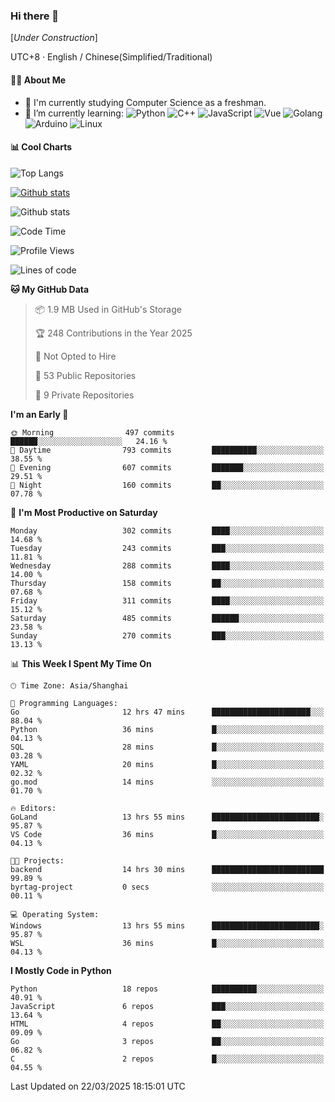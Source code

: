 ### Hi there 👋

\[*Under Construction*\]

UTC+8 · English / Chinese(Simplified/Traditional)

<!--
**NoNormalCreeper/NoNormalCreeper** is a ✨ _special_ ✨ repository because its `README.md` (this file) appears on your GitHub profile.

Here are some ideas to get you started:

- 🔭 I’m currently working on ...
- 🌱 I’m currently learning ...
- 👯 I’m looking to collaborate on ...
- 🤔 I’m looking for help with ...
- 💬 Ask me about ...
- 📫 How to reach me: ...
- 😄 Pronouns: ...
- ⚡ Fun fact: ...
-->

#### 👩‍💻 About Me

- 🏫 I'm currently studying Computer Science as a freshman.
- 🌱 I’m currently learning: 
![Python](https://img.shields.io/badge/-Python-blue?style=flat-square&logo=Python&logoColor=fff)
![C++](https://img.shields.io/badge/-C%2B%2B-00599C?style=flat-square&logo=C%2B%2B&logoColor=fff)
![JavaScript](https://img.shields.io/badge/-JavaScript-ffca18?style=flat-square&logo=JavaScript&logoColor=fff)
![Vue](https://img.shields.io/badge/-Vue-4FC08D?style=flat-square&logo=Vue.js&logoColor=fff)
![Golang](https://img.shields.io/badge/-Go-007d9c?style=flat-square&logo=Go&logoColor=fff)
![Arduino](https://img.shields.io/badge/-Arduino-00979D?style=flat-square&logo=Arduino&logoColor=fff)
![Linux](https://img.shields.io/badge/-Linux-FCC624?style=flat-square&logo=Linux&logoColor=fff)

#### 📊 Cool Charts

![Top Langs](https://readme-stats-zeta-six.vercel.app/api/top-langs/?username=NoNormalCreeper&layout=compact)

[![Github stats](https://readme-stats-zeta-six.vercel.app/api?username=NoNormalCreeper&show=reviews,discussions_started,discussions_answered,prs_merged,prs_merged_percentage)](https://github.com/anuraghazra/github-readme-stats)

![Github stats](https://github-profile-trophy.vercel.app/?username=NoNormalCreeper)


<!--START_SECTION:waka-->
![Code Time](http://img.shields.io/badge/Code%20Time-357%20hrs%2051%20mins-blue)

![Profile Views](http://img.shields.io/badge/Profile%20Views-4-blue)

![Lines of code](https://img.shields.io/badge/From%20Hello%20World%20I%27ve%20Written-2.8%20million%20lines%20of%20code-blue)

**🐱 My GitHub Data** 

> 📦 1.9 MB Used in GitHub's Storage 
 > 
> 🏆 248 Contributions in the Year 2025
 > 
> 🚫 Not Opted to Hire
 > 
> 📜 53 Public Repositories 
 > 
> 🔑 9 Private Repositories 
 > 
**I'm an Early 🐤** 

```text
🌞 Morning                497 commits         ██████░░░░░░░░░░░░░░░░░░░   24.16 % 
🌆 Daytime                793 commits         ██████████░░░░░░░░░░░░░░░   38.55 % 
🌃 Evening                607 commits         ███████░░░░░░░░░░░░░░░░░░   29.51 % 
🌙 Night                  160 commits         ██░░░░░░░░░░░░░░░░░░░░░░░   07.78 % 
```
📅 **I'm Most Productive on Saturday** 

```text
Monday                   302 commits         ████░░░░░░░░░░░░░░░░░░░░░   14.68 % 
Tuesday                  243 commits         ███░░░░░░░░░░░░░░░░░░░░░░   11.81 % 
Wednesday                288 commits         ████░░░░░░░░░░░░░░░░░░░░░   14.00 % 
Thursday                 158 commits         ██░░░░░░░░░░░░░░░░░░░░░░░   07.68 % 
Friday                   311 commits         ████░░░░░░░░░░░░░░░░░░░░░   15.12 % 
Saturday                 485 commits         ██████░░░░░░░░░░░░░░░░░░░   23.58 % 
Sunday                   270 commits         ███░░░░░░░░░░░░░░░░░░░░░░   13.13 % 
```


📊 **This Week I Spent My Time On** 

```text
🕑︎ Time Zone: Asia/Shanghai

💬 Programming Languages: 
Go                       12 hrs 47 mins      ██████████████████████░░░   88.04 % 
Python                   36 mins             █░░░░░░░░░░░░░░░░░░░░░░░░   04.13 % 
SQL                      28 mins             █░░░░░░░░░░░░░░░░░░░░░░░░   03.28 % 
YAML                     20 mins             █░░░░░░░░░░░░░░░░░░░░░░░░   02.32 % 
go.mod                   14 mins             ░░░░░░░░░░░░░░░░░░░░░░░░░   01.70 % 

🔥 Editors: 
GoLand                   13 hrs 55 mins      ████████████████████████░   95.87 % 
VS Code                  36 mins             █░░░░░░░░░░░░░░░░░░░░░░░░   04.13 % 

🐱‍💻 Projects: 
backend                  14 hrs 30 mins      █████████████████████████   99.89 % 
byrtag-project           0 secs              ░░░░░░░░░░░░░░░░░░░░░░░░░   00.11 % 

💻 Operating System: 
Windows                  13 hrs 55 mins      ████████████████████████░   95.87 % 
WSL                      36 mins             █░░░░░░░░░░░░░░░░░░░░░░░░   04.13 % 
```

**I Mostly Code in Python** 

```text
Python                   18 repos            ██████████░░░░░░░░░░░░░░░   40.91 % 
JavaScript               6 repos             ███░░░░░░░░░░░░░░░░░░░░░░   13.64 % 
HTML                     4 repos             ██░░░░░░░░░░░░░░░░░░░░░░░   09.09 % 
Go                       3 repos             ██░░░░░░░░░░░░░░░░░░░░░░░   06.82 % 
C                        2 repos             █░░░░░░░░░░░░░░░░░░░░░░░░   04.55 % 
```




 Last Updated on 22/03/2025 18:15:01 UTC
<!--END_SECTION:waka-->


